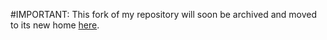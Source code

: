 #IMPORTANT: This fork of my repository will soon be archived and moved to its new home [here](https://github.com/homeautomatorza/docker-compose).
